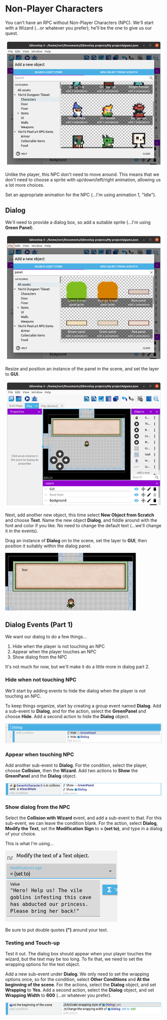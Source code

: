 # Non-Player Characters

You can't have an RPC without Non-Player Characters (NPC).
We'll start with a Wizard (...or whatever you prefer); he'll be the one to give us our quest.

![](images/wizard.png)

<div class"tip">
Unlike the player, this NPC don't need to move around.
This means that we don't need to choose a sprite with up/down/left/right animation, allowing us a lot more choices.
</div>

Set an appropriate animation for the NPC (...I'm using animation 1, "Idle").

## Dialog

We'll need to provide a dialog box, so add a suitable sprite (...I'm using **Green Panel**).

![](images/dialogPanel.png)

Resize and position an instance of the panel in the scene, and set the layer to **GUI**.

![](images/positionDialogPanel.png)

Next, add another new object, this time select **New Object from Scratch** and choose **Text**.
Name the new object **Dialog**, and fiddle around with the font and color if you like.
No need to change the default text (...we'll change it in the events).

Drag an instance of **Dialog** on to the scene, set the layer to **GUI**, then position it suitably within the dialog panel.

![](images/positionTextInDialog.png)

## Dialog Events (Part 1)

We want our dialog to do a few things...

1. Hide when the player is not touching an NPC
2. Appear when the player touches an NPC
3. Show dialog from the NPC

It's not much for now, but we'll make it do a little more in dialog part 2.

### Hide when not touching NPC

We'll start by adding events to hide the dialog when the player is not touching an NPC.

To keep things organize, start by creating a group event named **Dialog**.
Add a sub-event to **Dialog**, and for the action, select the **GreenPanel** and choose **Hide**.
Add a second action to hide the **Dialog** object.

![](images/hideDialog.png)

### Appear when touching NPC

Add another sub-event to **Dialog**.
For the condition, select the player, choose **Collision**, then the **Wizard**.
Add two actions to **Show** the **GreenPanel** and the **Dialog** object.

![](images/showDialog.png)

### Show dialog from the NPC

Select the **Collision with Wizard** event, and add a sub-event to that.
For this sub-event, we can leave the condition blank.
For the action, select **Dialog**, **Modify the Text**, set the **Modification Sign** to **= (set to)**, and type in a dialog of your choice.

This is what I'm using...

![](images/wizardDialog1.png)

Be sure to put double quotes **(")** around your text.

### Testing and Touch-up

Test it out.
The dialog box should appear when your player touches the wizard, but the text may be too long.
To fix that, we need to set the wrapping options for the text object.

Add a new sub-event under **Dialog**.
We only need to set the wrapping options once, so for the condition, select **Other Conditions** and **At the beginning of the scene**.
For the actions, select the **Dialog** object, and set **Wrapping** to **Yes**.
Add a second action, select the **Dialog** object, and set **Wrapping Width** to **600** (...or whatever you prefer).

![](images/wrappingOptions.png)
